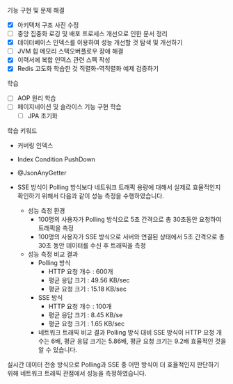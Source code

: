 기능 구현 및 문제 해결
- [x] 아키텍처 구조 사진 수정
- [ ] 중앙 집중화 로깅 및 배포 프로세스 개선으로 인한 문서 정리
- [x] 데이터베이스 인덱스를 이용하여 성능 개선할 것 탐색 및 개선하기
- [ ] JVM 힙 메모리 스택오버플로우 장애 해결
- [x] 이력서에 복합 인덱스 관련 스펙 작성
- [x] Redis 고도화 학습한 것 직렬화-역직렬화 예제 검증하기

학습
- [ ] AOP 원리 학습
- [ ] 페이지네이션 및 슬라이스 기능 구현 학습
	- [ ] JPA 초기화

학습 키워드
- 커버링 인덱스
- Index Condition PushDown
- @JsonAnyGetter


- SSE 방식이 Polling 방식보다 네트워크 트래픽 용량에 대해서 실제로 효율적인지 확인하기 위해서 다음과 같이 성능 측정을 수행하였습니다.
	- 성능 측정 환경
		- 100명의 사용자가 Polling 방식으로 5초 간격으로 총 30초동안 요청하여 트래픽을 측정
		- 100명의 사용자가 SSE 방식으로 서버와 연결된 상태에서 5초 간격으로 총 30초 동안 데이터를 수신 후 트래픽을 측정
	- 성능 측정 비교 결과
		- Polling 방식
			- HTTP 요청 개수 : 600개
			- 평균 응답 크기 : 49.56 KB/sec
			- 평균 요청 크기 : 15.18 KB/sec
		- SSE 방식
			- HTTP 요청 개수 : 100개
			- 평균 응답 크기 : 8.45 KB/se
			- 평균 요청 크기 : 1.65 KB/sec
		- 네트워크 트래픽 비교 결과 Polling 방식 대비 SSE 방식이 HTTP 요청 개수는 6배, 평균 응답 크기는 5.86배, 평균 요청 크기는 9.2배 효율적인 것을 알 수 있습니다.

실시간 데이터 전송 방식으로 Polling과 SSE 중 어떤 방식이 더 효율적인지 판단하기 위해 네트워크 트래픽 관점에서 성능을 측정하였습니다.